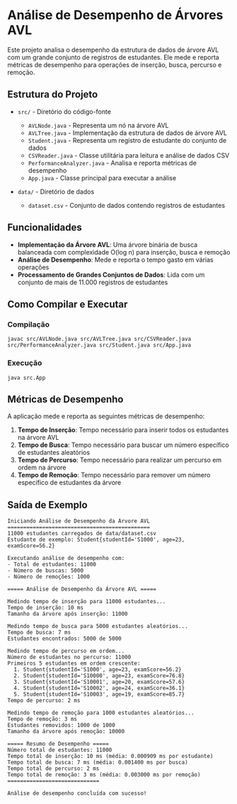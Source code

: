 # Análise de Desempenho de Árvores AVL

Este projeto analisa o desempenho da estrutura de dados de árvore AVL com um grande conjunto de registros de estudantes. Ele mede e reporta métricas de desempenho para operações de inserção, busca, percurso e remoção.

## Estrutura do Projeto

- `src/` - Diretório do código-fonte  
  - `AVLNode.java` - Representa um nó na árvore AVL  
  - `AVLTree.java` - Implementação da estrutura de dados de árvore AVL  
  - `Student.java` - Representa um registro de estudante do conjunto de dados  
  - `CSVReader.java` - Classe utilitária para leitura e análise de dados CSV  
  - `PerformanceAnalyzer.java` - Analisa e reporta métricas de desempenho  
  - `App.java` - Classe principal para executar a análise  

- `data/` - Diretório de dados  
  - `dataset.csv` - Conjunto de dados contendo registros de estudantes  

## Funcionalidades

- **Implementação da Árvore AVL**: Uma árvore binária de busca balanceada com complexidade O(log n) para inserção, busca e remoção  
- **Análise de Desempenho**: Mede e reporta o tempo gasto em várias operações  
- **Processamento de Grandes Conjuntos de Dados**: Lida com um conjunto de mais de 11.000 registros de estudantes  

## Como Compilar e Executar

### Compilação

```
javac src/AVLNode.java src/AVLTree.java src/CSVReader.java src/PerformanceAnalyzer.java src/Student.java src/App.java
```

### Execução

```
java src.App
```

## Métricas de Desempenho

A aplicação mede e reporta as seguintes métricas de desempenho:

1. **Tempo de Inserção**: Tempo necessário para inserir todos os estudantes na árvore AVL  
2. **Tempo de Busca**: Tempo necessário para buscar um número específico de estudantes aleatórios  
3. **Tempo de Percurso**: Tempo necessário para realizar um percurso em ordem na árvore  
4. **Tempo de Remoção**: Tempo necessário para remover um número específico de estudantes da árvore  

## Saída de Exemplo

```
Iniciando Análise de Desempenho da Árvore AVL
=============================================
11000 estudantes carregados de data/dataset.csv
Estudante de exemplo: Student{studentId='S1000', age=23, examScore=56.2}

Executando análise de desempenho com:
- Total de estudantes: 11000
- Número de buscas: 5000
- Número de remoções: 1000

===== Análise de Desempenho da Árvore AVL =====

Medindo tempo de inserção para 11000 estudantes...
Tempo de inserção: 10 ms
Tamanho da árvore após inserção: 11000

Medindo tempo de busca para 5000 estudantes aleatórios...
Tempo de busca: 7 ms
Estudantes encontrados: 5000 de 5000

Medindo tempo de percurso em ordem...
Número de estudantes no percurso: 11000
Primeiros 5 estudantes em ordem crescente:
  1. Student{studentId='S1000', age=23, examScore=56.2}
  2. Student{studentId='S10000', age=23, examScore=76.8}
  3. Student{studentId='S10001', age=20, examScore=57.6}
  4. Student{studentId='S10002', age=24, examScore=36.1}
  5. Student{studentId='S10003', age=19, examScore=85.7}
Tempo de percurso: 2 ms

Medindo tempo de remoção para 1000 estudantes aleatórios...
Tempo de remoção: 3 ms
Estudantes removidos: 1000 de 1000
Tamanho da árvore após remoção: 10000

===== Resumo de Desempenho =====
Número total de estudantes: 11000
Tempo total de inserção: 10 ms (média: 0.000909 ms por estudante)
Tempo total de busca: 7 ms (média: 0.001400 ms por busca)
Tempo total de percurso: 2 ms
Tempo total de remoção: 3 ms (média: 0.003000 ms por remoção)
=============================

Análise de desempenho concluída com sucesso!
```
